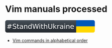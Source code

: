 Vim manuals processed
==

[![standwithukraine](docs/StandWithUkraine.svg)](https://ukrainewar.carrd.co/)

- [Vim commands in alphabetical order](docs/index_abc.txt)

